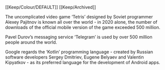 [[Keep/Colour/DEFAULT]] [[Keep/Archived]] 

The uncomplicated video game ‘Tetris’ designed by Soviet programmer Alexey Pajitnov is known all over the world - in 2020 alone, the number of downloads of the official mobile version of the game exceeded 500 million.

Pavel Durov’s messaging service ‘Telegram’ is used by over 500 million people around the world.

Google regards the ‘Kotlin’ programming language - created by Russian software developers Sergey Dmitriev, Eugene Belyaev and Valentin Kipyatkov - as its preferred language for the development of Android apps.
